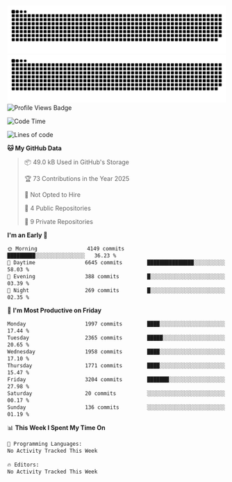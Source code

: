 <img src="https://github.com/nielsbaggerman/nielsbaggerman/blob/output/github-contribution-grid-snake.svg#gh-light-mode-only" alt="GitHub Snake Light">
<img src="https://github.com/nielsbaggerman/nielsbaggerman/blob/output/github-contribution-grid-snake-dark.svg#gh-dark-mode-only" alt="GitHub Snake Dark">
<img src="https://komarev.com/ghpvc/?username=nielsbaggerman&amp;label=Profile+Views" alt="Profile Views Badge" />

<!--START_SECTION:waka-->
![Code Time](http://img.shields.io/badge/Code%20Time-2%2C377%20hrs%2058%20mins-blue)

![Lines of code](https://img.shields.io/badge/From%20Hello%20World%20I%27ve%20Written-12.8%20million%20lines%20of%20code-blue)

**🐱 My GitHub Data** 

> 📦 49.0 kB Used in GitHub's Storage 
 > 
> 🏆 73 Contributions in the Year 2025
 > 
> 🚫 Not Opted to Hire
 > 
> 📜 4 Public Repositories 
 > 
> 🔑 9 Private Repositories 
 > 
**I'm an Early 🐤** 

```text
🌞 Morning                4149 commits        █████████░░░░░░░░░░░░░░░░   36.23 % 
🌆 Daytime                6645 commits        ███████████████░░░░░░░░░░   58.03 % 
🌃 Evening                388 commits         █░░░░░░░░░░░░░░░░░░░░░░░░   03.39 % 
🌙 Night                  269 commits         █░░░░░░░░░░░░░░░░░░░░░░░░   02.35 % 
```
📅 **I'm Most Productive on Friday** 

```text
Monday                   1997 commits        ████░░░░░░░░░░░░░░░░░░░░░   17.44 % 
Tuesday                  2365 commits        █████░░░░░░░░░░░░░░░░░░░░   20.65 % 
Wednesday                1958 commits        ████░░░░░░░░░░░░░░░░░░░░░   17.10 % 
Thursday                 1771 commits        ████░░░░░░░░░░░░░░░░░░░░░   15.47 % 
Friday                   3204 commits        ███████░░░░░░░░░░░░░░░░░░   27.98 % 
Saturday                 20 commits          ░░░░░░░░░░░░░░░░░░░░░░░░░   00.17 % 
Sunday                   136 commits         ░░░░░░░░░░░░░░░░░░░░░░░░░   01.19 % 
```


📊 **This Week I Spent My Time On** 

```text
💬 Programming Languages: 
No Activity Tracked This Week

🔥 Editors: 
No Activity Tracked This Week
```


<!--END_SECTION:waka-->
